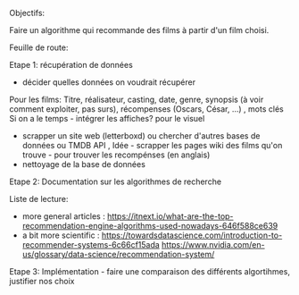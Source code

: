 Objectifs:

Faire un algorithme qui recommande des films à partir d'un film choisi. 

Feuille de route: 

Etape 1: récupération de données 

- décider quelles données on voudrait récupérer 

Pour les films: 
Titre, réalisateur, casting, date, genre, synopsis (à voir comment exploiter, pas surs), récompenses (Oscars, César, ...)
 , mots clés
Si on a le temps - intégrer les affiches? pour le visuel 
- scrapper un site web (letterboxd) ou chercher d'autres bases de données ou  TMDB API , Idée - scrapper les pages wiki des films qu'on trouve - pour trouver les recompénses (en anglais) 
- nettoyage de la base de données

Etape 2: Documentation sur les algorithmes de recherche 

Liste de lecture: 

- more general articles :
https://itnext.io/what-are-the-top-recommendation-engine-algorithms-used-nowadays-646f588ce639
- a bit more scientific : 
https://towardsdatascience.com/introduction-to-recommender-systems-6c66cf15ada
https://www.nvidia.com/en-us/glossary/data-science/recommendation-system/


Etape 3: 
Implémentation - faire une comparaison des différents algortihmes, justifier nos choix 












